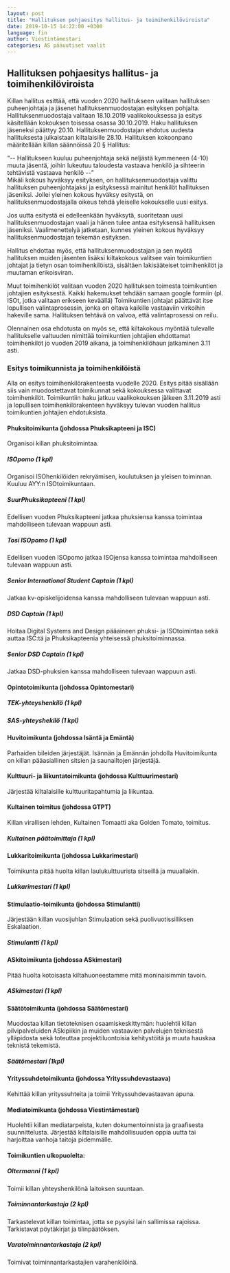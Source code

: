 ```yaml
---
layout: post
title: "Hallituksen pohjaesitys hallitus- ja toimihenkilöviroista"
date: 2019-10-15 14:22:00 +0300
language: fin
author: Viestintämestari
categories: AS pääuutiset vaalit
---
```


## Hallituksen pohjaesitys hallitus- ja toimihenkilöviroista

Killan hallitus esittää, että vuoden 2020 hallitukseen valitaan hallituksen puheenjohtaja ja jäsenet hallituksenmuodostajan esityksen pohjalta. Hallituksenmuodostaja valitaan 18.10.2019 vaalikokouksessa ja esitys käsitellään kokouksen toisessa osassa 30.10.2019. Haku hallituksen jäseneksi päättyy 20.10. Hallituksenmuodostajan ehdotus uudesta hallituksesta julkaistaan kiltalaisille 28.10. Hallituksen kokoonpano määritellään killan säännöissä 20 § Hallitus:

“-- Hallitukseen kuuluu puheenjohtaja sekä neljästä kymmeneen (4-10) muuta jäsentä, joihin lukeutuu taloudesta vastaava henkilö ja sihteerin tehtävistä vastaava henkilö --”  
Mikäli kokous hyväksyy esityksen, on hallituksenmuodostaja valittu hallituksen puheenjohtajaksi ja esityksessä mainitut henkilöt hallituksen jäseniksi. Jollei yleinen kokous hyväksy esitystä, on hallituksenmuodostajalla oikeus tehdä yleiselle kokoukselle uusi esitys.

Jos uutta esitystä ei edelleenkään hyväksytä, suoritetaan uusi hallituksenmuodostajan vaali ja hänen tulee antaa esityksensä hallituksen jäseniksi. Vaalimenettelyä jatketaan, kunnes yleinen kokous hyväksyy hallituksenmuodostajan tekemän esityksen.

Hallitus ehdottaa myös, että hallituksenmuodostajan ja sen myötä hallituksen muiden jäsenten lisäksi kiltakokous valitsee vain toimikuntien johtajat ja tietyn osan toimihenkilöistä, sisältäen lakisääteiset toimihenkilöt ja muutaman erikoisviran.

Muut toimihenkilöt valitaan vuoden 2020 hallituksen toimesta toimikuntien johtajien esityksestä. Kaikki hakemukset tehdään samaan google formiin (pl. ISOt, jotka valitaan erikseen keväällä) Toimikuntien johtajat päättävät itse lopullisen valintaprosessin, jonka on oltava kaikille vastaaviin virkoihin hakeville sama. Hallituksen tehtävä on valvoa, että valintaprosessi on reilu.

Olennainen osa ehdotusta on myös se, että kiltakokous myöntää tulevalle hallitukselle valtuuden nimittää toimikuntien johtajien ehdottamat toimihenkilöt jo vuoden 2019 aikana, ja toimihenkilöhaun jatkaminen 3.11 asti.

### Esitys toimikunnista ja toimihenkilöistä

Alla on esitys toimihenkilörakenteesta vuodelle 2020. Esitys pitää sisällään siis vain muodostettavat toimikunnat sekä kokouksessa valittavat toimihenkilöt. Toimikuntiin haku jatkuu vaalikokouksen jälkeen 3.11.2019 asti ja lopullisen toimihenkilörakenteen hyväksyy tulevan vuoden hallitus toimikuntien johtajien ehdotuksista.

#### Phuksitoimikunta (johdossa Phuksikapteeni ja ISC)

Organisoi killan phuksitoimintaa.

##### ISOpomo (1 kpl)  
Organisoi ISOhenkilöiden rekryämisen, koulutuksen ja yleisen toiminnan. Kuuluu AYY:n ISOtoimikuntaan.

##### SuurPhuksikapteeni (1 kpl)  
Edellisen vuoden Phuksikapteeni jatkaa phuksiensa kanssa toimintaa mahdolliseen tulevaan wappuun asti.

##### Tosi ISOpomo (1 kpl)  
Edellisen vuoden ISOpomo jatkaa ISOjensa kanssa toimintaa mahdolliseen tulevaan wappuun asti.

##### Senior International Student Captain (1 kpl)  
Jatkaa kv-opiskelijoidensa kanssa mahdolliseen tulevaan wappuun asti.

##### DSD Captain (1 kpl)  
Hoitaa Digital Systems and Design pääaineen phuksi- ja ISOtoimintaa sekä auttaa ISC:tä ja Phuksikapteenia yhteisessä phuksitoiminnassa.

##### Senior DSD Captain (1 kpl)  
Jatkaa DSD-phuksien kanssa mahdolliseen tulevaan wappuun asti.

#### Opintotoimikunta (johdossa Opintomestari)

##### TEK-yhteyshenkilö (1 kpl)

##### SAS-yhteyshekilö (1 kpl)  

#### Huvitoimikunta (johdossa Isäntä ja Emäntä)

Parhaiden bileiden järjestäjät. Isännän ja Emännän johdolla Huvitoimikunta on killan pääasiallinen sitsien ja saunailtojen järjestäjä.

#### Kulttuuri- ja liikuntatoimikunta (johdossa Kulttuurimestari)

Järjestää kiltalaisille kulttuuritapahtumia ja liikuntaa.

#### Kultainen toimitus (johdossa GTPT)

Killan virallisen lehden, Kultainen Tomaatti aka Golden Tomato, toimitus.

##### Kultainen päätoimittaja (1 kpl)

#### Lukkaritoimikunta (johdossa Lukkarimestari)

Toimikunta pitää huolta killan laulukulttuurista sitseillä ja muuallakin.

##### Lukkarimestari (1 kpl)

#### Stimulaatio-toimikunta (johdossa Stimulantti)

Järjestään killan vuosijuhlan Stimulaation sekä puolivuotissilliksen Eskalaation.

##### Stimulantti (1 kpl)

#### ASkitoimikunta (johdossa ASkimestari)

Pitää huolta kotoisasta kiltahuoneestamme mitä moninaisimmin tavoin.

##### ASkimestari (1 kpl)

#### Säätötoimikunta (johdossa Säätömestari)

Muodostaa killan tietoteknisen osaamiskeskittymän: huolehtii killan pilvipalveluiden ASkipiikin ja muiden vastaavien palvelujen teknisestä ylläpidosta sekä toteuttaa projektiluontoisia kehitystöitä ja muuta hauskaa teknistä tekemistä.

##### Säätömestari (1kpl)

#### Yrityssuhdetoimikunta (johdossa Yrityssuhdevastaava)

Kehittää killan yrityssuhteita ja toimii Yrityssuhdevastaavan apuna.

#### Mediatoimikunta (johdossa Viestintämestari)

Huolehtii killan mediatarpeista, kuten dokumentoinnista ja graafisesta suunnittelusta. Järjestää kiltalaisille mahdollisuuden oppia uutta tai harjoittaa vanhoja taitoja pidemmälle.

#### Toimikuntien ulkopuolelta:

##### Oltermanni (1 kpl)
Toimii killan yhteyshenkilönä laitoksen suuntaan.

##### Toiminnantarkastaja (2 kpl)
Tarkastelevat killan toimintaa, jotta se pysyisi lain sallimissa rajoissa. Tarkistavat pöytäkirjat ja tilinpäätöksen.

##### Varatoiminnantarkastaja (2 kpl)
Toimivat toiminnantarkastajien varahenkilöinä.